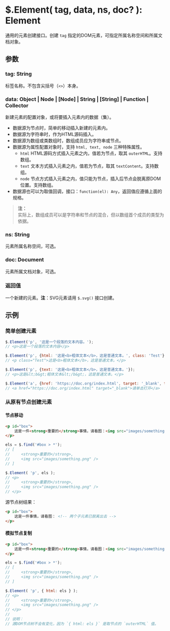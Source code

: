 # $.Element( tag, data, ns, doc? ): Element

通用的元素创建接口。创建 `tag` 指定的DOM元素，可指定所属名称空间和所属文档对象。


## 参数

### tag: String

标签名称。不包含尖括号（`<>`）本身。


### data: Object | Node | [Node] | String | [String] | Function | Collector

新建元素的配置对象，或将要插入元素内的数据（集）。

- 数据源为节点时，简单的移动插入新建的元素内。
- 数据源为字符串时，作为HTML源码插入。
- 数据源为数组或类数组时，数组成员应为字符串或节点。
- 数据源为属性配置对象时，支持 `html, text, node` 三种特殊属性。
    - `html` HTML源码方式插入元素之内，值若为节点，取其 `outerHTML`。支持数组。
    - `text` 文本方式插入元素之内，值若为节点，取其 `textContent`。支持数组。
    - `node` 节点方式插入元素之内，值只能为节点，插入后节点会脱离原DOM位置。支持数组。
- 数据源也可以为取值回调，接口：`function(el): Any`，返回值应遵循上面的规格。

> **注：**<br>
> 实际上，数组成员可以是字符串和节点的混合，但以数组首个成员的类型为依据。


### ns: String

元素所属名称空间，可选。


### doc: Document

元素所属文档对象，可选。


### 返回值

一个新建的元素。**注**：SVG元素请用 `$.svg()` 接口创建。


## 示例

### 简单创建元素

```js
$.Element('p', '这是一个段落的文本内容。');
// <p>这是一个段落的文本内容</p>

$.Element('p', {html: '这是<b>粗体文本</b>，这是普通文本。', class: 'Test'});
// <p class="Test">这是<b>粗体文本</b>，这是普通文本。</p>

$.Element('p', {text: '这是<b>粗体文本</b>，这是普通文本。'});
// <p>这是&lt;b&gt;粗体文本&lt;/b&gt;，这是普通文本。</p>

$.Element('a', {href: 'https://doc.org/index.html', target: '_blank', text: '请单击打开'});
// <a href="https://doc.org/index.html" target="_blank">请单击打开</a>
```


### 从原有节点创建元素

#### 节点移动

```html
<p id="box">
    这是一件<strong>重要的</strong>事情，请看图：<img src="images/something.png" />
</p>
```

```js
els = $.find('#box > *');
// [
//     <strong>重要的</strong>,
//     <img src="images/something.png" />
// ]

$.Element( 'p', els );
// <p>
//     <strong>重要的</strong>,
//     <img src="images/something.png" />
// </p>
```

源节点树结果：

```html
<p id="box">
    这是一件事情，请看图： <!-- 两个子元素已脱离出去 -->
</p>
```


#### 模拟节点复制

```html
<p id="box">
    这是一件<strong>重要的</strong>事情，请看图：<img src="images/something.png" />
</p>
```

```js
els = $.find('#box > *');
// [
//     <strong>重要的</strong>,
//     <img src="images/something.png" />
// ]

$.Element( 'p', { html: els } );
// <p>
//     <strong>重要的</strong>,
//     <img src="images/something.png" />
// </p>
//
// 说明：
// 源DOM节点树不会有变化，因为 `{ html: els }` 是取节点的 `outerHTML` 值。
```
